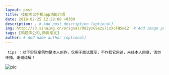 ```yaml
---
layout: post
title: 技能考试手机app功能介绍
date: 2018-02-25 12:28:08 +0300
description: . # Add post description (optional)
img: http://s3.sinaimg.cn/orignal/002ysGSezy7ixXoFQSm12  # Add image post (optional)
tags: [鸭题库公司,网页推文]
author: # Add name author (optional)
---
```



` tips ：以下实际案例均是本人创作，仅用于面试展示，不作其它用途，未经本人同意，请勿传播。谢谢谅解！`

![pic](http://imglf3.nosdn.127.net/img/RHMxd2FkeXp5UDBXQ0RmRnNlOVNyaGFGQUx2anZhc25MZHI2UzRTSmhJaXQ4SmplZUQzUHhRPT0.jpg)
